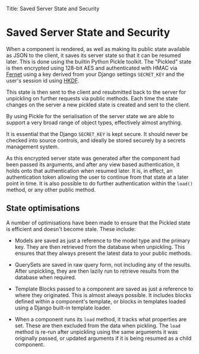 Title: Saved Server State and Security

# Saved Server State and Security

When a component is rendered, as well as making its public state available as JSON to the client, it saves its server state so that it can be resumed later. This is done using the builtin Python Pickle toolkit. The "Pickled" state is then encrypted using 128-bit AES and authenticated with HMAC via [Fernet](https://cryptography.io/en/latest/fernet/) using a key derived from your Django settings `SECRET_KEY` and the user's session id using [HKDF](https://cryptography.io/en/latest/hazmat/primitives/key-derivation-functions/#hkdf).

This state is then sent to the client and resubmitted back to the server for unpickling on further requests via public methods. Each time the state changes on the server a new pickled state is created and sent to the client.

By using Pickle for the serialisation of the server state we are able to support a very broad range of object types, effectively almost anything.

It is essential that the Django `SECRET_KEY` is kept secure. It should never be checked into source controls, and ideally be stored securely by a secrets management system.

As this encrypted server state was generated after the component had been passed its arguments, and after any view based authentication, it holds onto that authentication when resumed later. It is, in effect, an authentication token allowing the user to continue from that state at a later point in time. It is also possible to do further authentication within the `load()` method, or any other public method.

## State optimisations

A number of optimisations have been made to ensure that the Pickled state is efficient and doesn't become stale. These include:

- Models are saved as just a reference to the model type and the primary key. They are then retrieved from the database when unpickling. This ensures that they always present the latest data to your public methods.

- QuerySets are saved in raw query form, not including any of the results. After unpickling, they are then lazily run to retrieve results from the database when required.

- Template Blocks passed to a component are saved as just a reference to where they originated. This is almost always possible. It includes blocks defined within a component's template, or blocks in templates loaded using a Django built-in template loader.

- When a component runs its `load` method, it tracks what properties are set. These are then excluded from the data when pickling. The `load` method is re-run after unpickling using the same arguments it was originally passed, or updated arguments if it is being resumed as a child component.